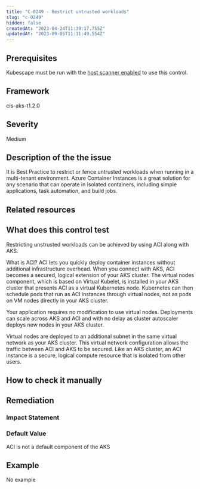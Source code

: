 ```yaml
---
title: "C-0249 - Restrict untrusted workloads"
slug: "c-0249"
hidden: false
createdAt: "2023-04-24T11:39:17.755Z"
updatedAt: "2023-09-05T11:11:49.554Z"
---
```

## Prerequisites
Kubescape must be run with the [host scanner enabled](/docs/scanning/#the-host-scanner) to use this control.
## Framework
cis-aks-t1.2.0
## Severity
Medium
## Description of the the issue
It is Best Practice to restrict or fence untrusted workloads when running in a multi-tenant environment. Azure Container Instances is a great solution for any scenario that can operate in isolated containers, including simple applications, task automation, and build jobs.
## Related resources

## What does this control test
Restricting unstrusted workloads can be achieved by using ACI along with AKS.

 What is ACI?
ACI lets you quickly deploy container instances without additional infrastructure overhead. When you connect with AKS, ACI becomes a secured, logical extension of your AKS cluster. The virtual nodes component, which is based on Virtual Kubelet, is installed in your AKS cluster that presents ACI as a virtual Kubernetes node. Kubernetes can then schedule pods that run as ACI instances through virtual nodes, not as pods on VM nodes directly in your AKS cluster.

 Your application requires no modification to use virtual nodes. Deployments can scale across AKS and ACI and with no delay as cluster autoscaler deploys new nodes in your AKS cluster.

 Virtual nodes are deployed to an additional subnet in the same virtual network as your AKS cluster. This virtual network configuration allows the traffic between ACI and AKS to be secured. Like an AKS cluster, an ACI instance is a secure, logical compute resource that is isolated from other users.
## How to check it manually

## Remediation

### Impact Statement

### Default Value
ACI is not a default component of the AKS
## Example
No example